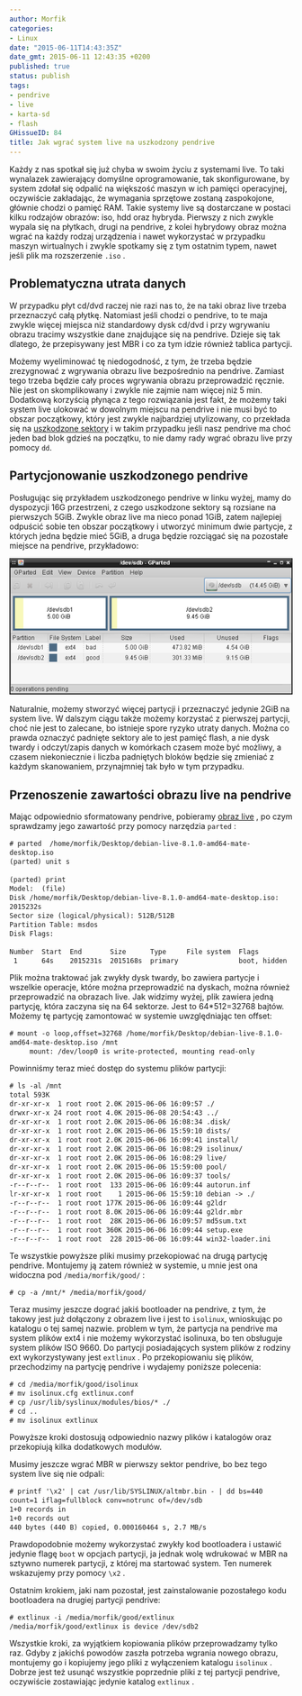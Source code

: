 ```yaml
---
author: Morfik
categories:
- Linux
date: "2015-06-11T14:43:35Z"
date_gmt: 2015-06-11 12:43:35 +0200
published: true
status: publish
tags:
- pendrive
- live
- karta-sd
- flash
GHissueID: 84
title: Jak wgrać system live na uszkodzony pendrive
---
```


Każdy z nas spotkał się już chyba w swoim życiu z systemami live. To taki wynalazek zawierający
domyślne oprogramowanie, tak skonfigurowane, by system zdołał się odpalić na większość maszyn w ich
pamięci operacyjnej, oczywiście zakładając, że wymagania sprzętowe zostaną zaspokojone, głównie
chodzi o pamięć RAM. Takie systemy live są dostarczane w postaci kilku rodzajów obrazów: iso, hdd
oraz hybryda. Pierwszy z nich zwykle wypala się na płytkach, drugi na pendrive, z kolei hybrydowy
obraz można wgrać na każdy rodzaj urządzenia i nawet wykorzystać w przypadku maszyn wirtualnych i
zwykle spotkamy się z tym ostatnim typem, nawet jeśli plik ma rozszerzenie `.iso` .

<!--more-->
## Problematyczna utrata danych

W przypadku płyt cd/dvd raczej nie razi nas to, że na taki obraz live trzeba przeznaczyć całą
płytkę. Natomiast jeśli chodzi o pendrive, to te maja zwykle więcej miejsca niż standardowy dysk
cd/dvd i przy wgrywaniu obrazu tracimy wszystkie dane znajdujące się na pendrive. Dzieje się tak
dlatego, że przepisywany jest MBR i co za tym idzie również tablica partycji.

Możemy wyeliminować tę niedogodność, z tym, że trzeba będzie zrezygnować z wgrywania obrazu live
bezpośrednio na pendrive. Zamiast tego trzeba będzie cały proces wgrywania obrazu przeprowadzić
ręcznie. Nie jest on skomplikowany i zwykle nie zajmie nam więcej niż 5 min. Dodatkową korzyścią
płynąca z tego rozwiązania jest fakt, że możemy taki system live ulokować w dowolnym miejscu na
pendrive i nie musi być to obszar początkowy, który jest zwykle najbardziej utylizowany, co
przekłada się na [uszkodzone sektory](/post/kiedy-zywot-pendrive-dobiega-konca/) i
w takim przypadku jeśli nasz pendrive ma choć jeden bad blok gdzieś na początku, to nie damy rady
wgrać obrazu live przy pomocy `dd`.

## Partycjonowanie uszkodzonego pendrive

Posługując się przykładem uszkodzonego pendrive w linku wyżej, mamy do dyspozycji 16G przestrzeni, z
czego uszkodzone sektory są rozsiane na pierwszych 5GiB. Zwykle obraz live ma nieco ponad 1GiB,
zatem najlepiej odpuścić sobie ten obszar początkowy i utworzyć minimum dwie partycje, z których
jedna będzie mieć 5GiB, a druga będzie rozciągać się na pozostałe miejsce na pendrive, przykładowo:

![gparted-uszkodzony-pendrive-live](/img/2015/06/1.gparted-uszkodzony-pendrive-live.png#big)

Naturalnie, możemy stworzyć więcej partycji i przeznaczyć jedynie 2GiB na system live. W dalszym
ciągu także możemy korzystać z pierwszej partycji, choć nie jest to zalecane, bo istnieje spore
ryzyko utraty danych. Można co prawda oznaczyć padnięte sektory ale to jest pamięć flash, a nie dysk
twardy i odczyt/zapis danych w komórkach czasem może być możliwy, a czasem niekoniecznie i liczba
padniętych bloków będzie się zmieniać z każdym skanowaniem, przynajmniej tak było w tym przypadku.

## Przenoszenie zawartości obrazu live na pendrive

Mając odpowiednio sformatowany pendrive, pobieramy [obraz live](https://www.debian.org/CD/live/) ,
po czym sprawdzamy jego zawartość przy pomocy narzędzia `parted` :

    # parted  /home/morfik/Desktop/debian-live-8.1.0-amd64-mate-desktop.iso
    (parted) unit s

    (parted) print
    Model:  (file)
    Disk /home/morfik/Desktop/debian-live-8.1.0-amd64-mate-desktop.iso: 2015232s
    Sector size (logical/physical): 512B/512B
    Partition Table: msdos
    Disk Flags:

    Number  Start  End       Size      Type     File system  Flags
     1      64s    2015231s  2015168s  primary               boot, hidden

Plik można traktować jak zwykły dysk twardy, bo zawiera partycje i wszelkie operacje, które można
przeprowadzić na dyskach, można również przeprowadzić na obrazach live. Jak widzimy wyżej, plik
zawiera jedną partycję, która zaczyna się na 64 sektorze. Jest to 64*512=32768 bajtów. Możemy tę
partycję zamontować w systemie uwzględniając ten offset:

    # mount -o loop,offset=32768 /home/morfik/Desktop/debian-live-8.1.0-amd64-mate-desktop.iso /mnt
         mount: /dev/loop0 is write-protected, mounting read-only

Powinniśmy teraz mieć dostęp do systemu plików partycji:

    # ls -al /mnt
    total 593K
    dr-xr-xr-x  1 root root 2.0K 2015-06-06 16:09:57 ./
    drwxr-xr-x 24 root root 4.0K 2015-06-08 20:54:43 ../
    dr-xr-xr-x  1 root root 2.0K 2015-06-06 16:08:34 .disk/
    dr-xr-xr-x  1 root root 2.0K 2015-06-06 15:59:10 dists/
    dr-xr-xr-x  1 root root 2.0K 2015-06-06 16:09:41 install/
    dr-xr-xr-x  1 root root 2.0K 2015-06-06 16:08:29 isolinux/
    dr-xr-xr-x  1 root root 2.0K 2015-06-06 16:08:29 live/
    dr-xr-xr-x  1 root root 2.0K 2015-06-06 15:59:00 pool/
    dr-xr-xr-x  1 root root 2.0K 2015-06-06 16:09:37 tools/
    -r--r--r--  1 root root  133 2015-06-06 16:09:44 autorun.inf
    lr-xr-xr-x  1 root root    1 2015-06-06 15:59:10 debian -> ./
    -r--r--r--  1 root root 177K 2015-06-06 16:09:44 g2ldr
    -r--r--r--  1 root root 8.0K 2015-06-06 16:09:44 g2ldr.mbr
    -r--r--r--  1 root root  28K 2015-06-06 16:09:57 md5sum.txt
    -r--r--r--  1 root root 360K 2015-06-06 16:09:44 setup.exe
    -r--r--r--  1 root root  228 2015-06-06 16:09:44 win32-loader.ini

Te wszystkie powyższe pliki musimy przekopiować na drugą partycję pendrive. Montujemy ją zatem
również w systemie, u mnie jest ona widoczna pod `/media/morfik/good/` :

    # cp -a /mnt/* /media/morfik/good/

Teraz musimy jeszcze dograć jakiś bootloader na pendrive, z tym, że takowy jest już dołączony z
obrazem live i jest to `isolinux`, wnioskując po katalogu o tej samej nazwie. problem w tym, że
partycja na pendrive ma system plików ext4 i nie możemy wykorzystać isolinuxa, bo ten obsługuje
system plików ISO 9660. Do partycji posiadających system plików z rodziny ext wykorzystywany jest
`extlinux` . Po przekopiowaniu się plików, przechodzimy na partycję pendrive i wydajemy poniższe
polecenia:

    # cd /media/morfik/good/isolinux
    # mv isolinux.cfg extlinux.conf
    # cp /usr/lib/syslinux/modules/bios/* ./
    # cd ..
    # mv isolinux extlinux

Powyższe kroki dostosują odpowiednio nazwy plików i katalogów oraz przekopiują kilka dodatkowych
modułów.

Musimy jeszcze wgrać MBR w pierwszy sektor pendrive, bo bez tego system live się nie
    odpali:

    # printf '\x2' | cat /usr/lib/SYSLINUX/altmbr.bin - | dd bs=440 count=1 iflag=fullblock conv=notrunc of=/dev/sdb
    1+0 records in
    1+0 records out
    440 bytes (440 B) copied, 0.000160464 s, 2.7 MB/s

Prawdopodobnie możemy wykorzystać zwykły kod bootloadera i ustawić jedynie flagę `boot` w opcjach
partycji, ja jednak wolę wdrukować w MBR na sztywno numerek partycji, z której ma startować system.
Ten numerek wskazujemy przy pomocy `\x2` .

Ostatnim krokiem, jaki nam pozostał, jest zainstalowanie pozostałego kodu bootloadera na drugiej
partycji pendrive:

    # extlinux -i /media/morfik/good/extlinux
    /media/morfik/good/extlinux is device /dev/sdb2

Wszystkie kroki, za wyjątkiem kopiowania plików przeprowadzamy tylko raz. Gdyby z jakichś powodów
zaszła potrzeba wgrania nowego obrazu, montujemy go i kopiujemy jego pliki z wyłączeniem katalogu
`isolinux` . Dobrze jest też usunąć wszystkie poprzednie pliki z tej partycji pendrive, oczywiście
zostawiając jedynie katalog `extlinux` .
